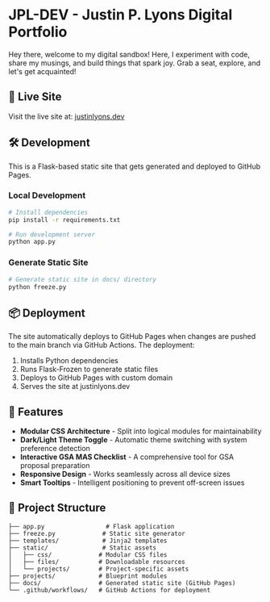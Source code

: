 # JPL-DEV - Justin P. Lyons Digital Portfolio

Hey there, welcome to my digital sandbox! Here, I experiment with code, share my musings, and build things that spark joy. Grab a seat, explore, and let's get acquainted!

## 🚀 Live Site
Visit the live site at: [justinlyons.dev](https://justinlyons.dev)

## 🛠️ Development

This is a Flask-based static site that gets generated and deployed to GitHub Pages.

### Local Development
```bash
# Install dependencies
pip install -r requirements.txt

# Run development server
python app.py
```

### Generate Static Site
```bash
# Generate static site in docs/ directory
python freeze.py
```

## 📦 Deployment

The site automatically deploys to GitHub Pages when changes are pushed to the main branch via GitHub Actions. The deployment:

1. Installs Python dependencies
2. Runs Flask-Frozen to generate static files
3. Deploys to GitHub Pages with custom domain
4. Serves the site at justinlyons.dev

## 🎨 Features

- **Modular CSS Architecture** - Split into logical modules for maintainability
- **Dark/Light Theme Toggle** - Automatic theme switching with system preference detection
- **Interactive GSA MAS Checklist** - A comprehensive tool for GSA proposal preparation
- **Responsive Design** - Works seamlessly across all device sizes
- **Smart Tooltips** - Intelligent positioning to prevent off-screen issues

## 📁 Project Structure

```
├── app.py                 # Flask application
├── freeze.py             # Static site generator
├── templates/            # Jinja2 templates
├── static/               # Static assets
│   ├── css/             # Modular CSS files
│   ├── files/           # Downloadable resources
│   └── projects/        # Project-specific assets
├── projects/            # Blueprint modules
├── docs/                # Generated static site (GitHub Pages)
└── .github/workflows/   # GitHub Actions for deployment
```
